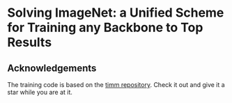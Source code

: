 # Solving ImageNet: a Unified Scheme for Training any Backbone to Top Results


## Acknowledgements

The training code is based on the [timm repository](https://github.com/rwightman/pytorch-image-models). Check it out and give it a star while you are at it.
